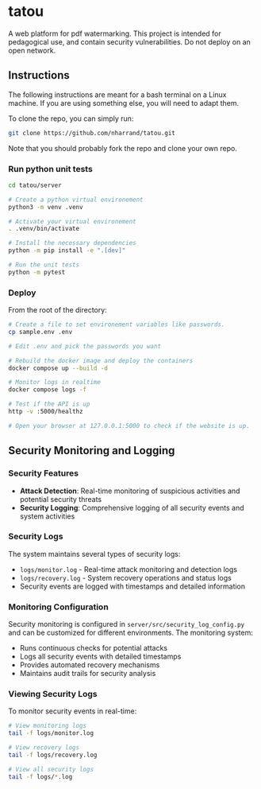 # tatou
A web platform for pdf watermarking. This project is intended for pedagogical use, and contain security vulnerabilities. Do not deploy on an open network.

## Instructions

The following instructions are meant for a bash terminal on a Linux machine. If you are using something else, you will need to adapt them.

To clone the repo, you can simply run:

```bash
git clone https://github.com/nharrand/tatou.git
```

Note that you should probably fork the repo and clone your own repo.


### Run python unit tests

```bash
cd tatou/server

# Create a python virtual environement
python3 -m venv .venv

# Activate your virtual environement
. .venv/bin/activate

# Install the necessary dependencies
python -m pip install -e ".[dev]"

# Run the unit tests
python -m pytest
```

### Deploy

From the root of the directory:

```bash
# Create a file to set environement variables like passwords.
cp sample.env .env

# Edit .env and pick the passwords you want

# Rebuild the docker image and deploy the containers
docker compose up --build -d

# Monitor logs in realtime 
docker compose logs -f

# Test if the API is up
http -v :5000/healthz

# Open your browser at 127.0.0.1:5000 to check if the website is up.
```

## Security Monitoring and Logging

### Security Features

- **Attack Detection**: Real-time monitoring of suspicious activities and potential security threats
- **Security Logging**: Comprehensive logging of all security events and system activities

### Security Logs

The system maintains several types of security logs:

- `logs/monitor.log` - Real-time attack monitoring and detection logs
- `logs/recovery.log` - System recovery operations and status logs
- Security events are logged with timestamps and detailed information

### Monitoring Configuration

Security monitoring is configured in `server/src/security_log_config.py` and can be customized for different environments. The monitoring system:

- Runs continuous checks for potential attacks
- Logs all security events with detailed timestamps
- Provides automated recovery mechanisms
- Maintains audit trails for security analysis

### Viewing Security Logs

To monitor security events in real-time:

```bash
# View monitoring logs
tail -f logs/monitor.log

# View recovery logs  
tail -f logs/recovery.log

# View all security logs
tail -f logs/*.log
```



